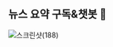 ## 뉴스 요약 구독&amp;챗봇 💌

![스크린샷(188)](https://user-images.githubusercontent.com/58289304/211953066-68c3e948-c966-42d3-b347-f1261d69f218.png)
